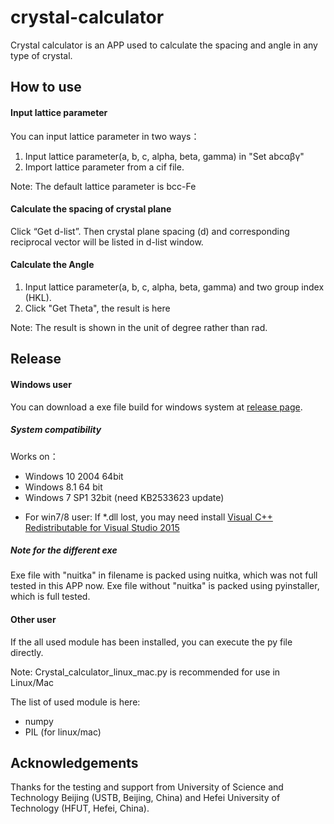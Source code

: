 # crystal-calculator
Crystal calculator is an APP used to calculate the spacing and angle in any type of crystal.

## How to use

#### Input lattice parameter

You can input lattice parameter in two ways：
1.  Input lattice parameter(a, b, c, alpha, beta, gamma) in "Set abcαβγ"
2.  Import lattice parameter from a cif file.

Note: The default lattice parameter is bcc-Fe

#### Calculate the spacing of crystal plane
Click “Get d-list”. Then crystal plane spacing (d) and corresponding reciprocal vector will be listed in d-list window.

#### Calculate the Angle
1. Input lattice parameter(a, b, c, alpha, beta, gamma) and two group index (HKL).
2. Click "Get Theta", the result is here

Note: The result is shown in the unit of degree rather than rad.

## Release

#### Windows user
You can download a exe file build for windows system at [release page](https://github.com/liingdujun-mmtq/crystal-calculator/releases).

##### System compatibility
Works on：
+ Windows 10 2004 64bit
+ Windows 8.1 64 bit
+ Windows 7 SP1 32bit (need KB2533623 update)

* For win7/8 user: If *.dll lost, you may need install [Visual C++ Redistributable for Visual Studio 2015](https://www.microsoft.com/en-us/download/details.aspx?id=48145)

##### Note for the different exe
Exe file with "nuitka" in filename is packed using nuitka, which was not full tested in this APP now.
Exe file without "nuitka" is packed using pyinstaller, which is full tested.

#### Other user
If the all used module has been installed, you can execute the py file directly.

Note: Crystal_calculator_linux_mac.py is recommended for use in Linux/Mac 

The list of used module is here:
* numpy
* PIL (for linux/mac)

## Acknowledgements
Thanks for the testing and support from University of Science and Technology Beijing (USTB, Beijing, China) and Hefei University of Technology (HFUT, Hefei, China).
